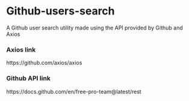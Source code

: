 # Github-users-search

A Github user search utility made using the API provided by Github and Axios

<h3>Axios link</h3>
https://github.com/axios/axios

<h3>Github API link</h3>
https://docs.github.com/en/free-pro-team@latest/rest
